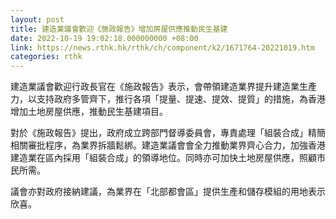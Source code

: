```yaml
---
layout: post
title: 建造業議會歡迎《施政報告》增加房屋供應推動民生基建
date: 2022-10-19 19:02:18.000000000 +08:00
link: https://news.rthk.hk/rthk/ch/component/k2/1671764-20221019.htm
categories: rthk
---
```


建造業議會歡迎行政長官在《施政報告》表示，會帶領建造業界提升建造業生產力，以支持政府多管齊下，推行各項「提量、提速、提效、提質」的措施，為香港增加土地房屋供應，推動民生基建項目。

對於《施政報告》提出，政府成立跨部門督導委員會，專責處理「組裝合成」精簡相關審批程序，為業界拆牆鬆綁。建造業議會會全力推動業界齊心合力，加強香港建造業在區內採用「組裝合成」的領導地位。同時亦可加快土地房屋供應，照顧市民所需。

議會亦對政府接納建議，為業界在「北部都會區」提供生產和儲存模組的用地表示欣喜。

